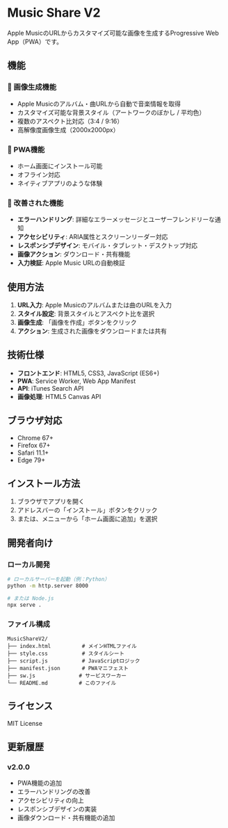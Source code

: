 # Music Share V2

Apple MusicのURLからカスタマイズ可能な画像を生成するProgressive Web App（PWA）です。

## 機能

### 🎨 画像生成機能
- Apple Musicのアルバム・曲URLから自動で音楽情報を取得
- カスタマイズ可能な背景スタイル（アートワークのぼかし / 平均色）
- 複数のアスペクト比対応（3:4 / 9:16）
- 高解像度画像生成（2000x2000px）

### 📱 PWA機能
- ホーム画面にインストール可能
- オフライン対応
- ネイティブアプリのような体験

### 🔧 改善された機能
- **エラーハンドリング**: 詳細なエラーメッセージとユーザーフレンドリーな通知
- **アクセシビリティ**: ARIA属性とスクリーンリーダー対応
- **レスポンシブデザイン**: モバイル・タブレット・デスクトップ対応
- **画像アクション**: ダウンロード・共有機能
- **入力検証**: Apple Music URLの自動検証

## 使用方法

1. **URL入力**: Apple Musicのアルバムまたは曲のURLを入力
2. **スタイル設定**: 背景スタイルとアスペクト比を選択
3. **画像生成**: 「画像を作成」ボタンをクリック
4. **アクション**: 生成された画像をダウンロードまたは共有

## 技術仕様

- **フロントエンド**: HTML5, CSS3, JavaScript (ES6+)
- **PWA**: Service Worker, Web App Manifest
- **API**: iTunes Search API
- **画像処理**: HTML5 Canvas API

## ブラウザ対応

- Chrome 67+
- Firefox 67+
- Safari 11.1+
- Edge 79+

## インストール方法

1. ブラウザでアプリを開く
2. アドレスバーの「インストール」ボタンをクリック
3. または、メニューから「ホーム画面に追加」を選択

## 開発者向け

### ローカル開発
```bash
# ローカルサーバーを起動（例：Python）
python -m http.server 8000

# または Node.js
npx serve .
```

### ファイル構成
```
MusicShareV2/
├── index.html          # メインHTMLファイル
├── style.css           # スタイルシート
├── script.js           # JavaScriptロジック
├── manifest.json       # PWAマニフェスト
├── sw.js              # サービスワーカー
└── README.md          # このファイル
```

## ライセンス

MIT License

## 更新履歴

### v2.0.0
- PWA機能の追加
- エラーハンドリングの改善
- アクセシビリティの向上
- レスポンシブデザインの実装
- 画像ダウンロード・共有機能の追加 